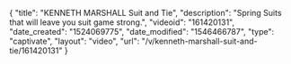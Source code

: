 {
    "title": "KENNETH MARSHALL Suit and Tie",
    "description": "Spring Suits that will leave you suit game strong.",
    "videoid": "161420131",
    "date_created": "1524069775",
    "date_modified": "1546466787",
    "type": "captivate",
    "layout": "video",
    "url": "\/v\/kenneth-marshall-suit-and-tie\/161420131"
}